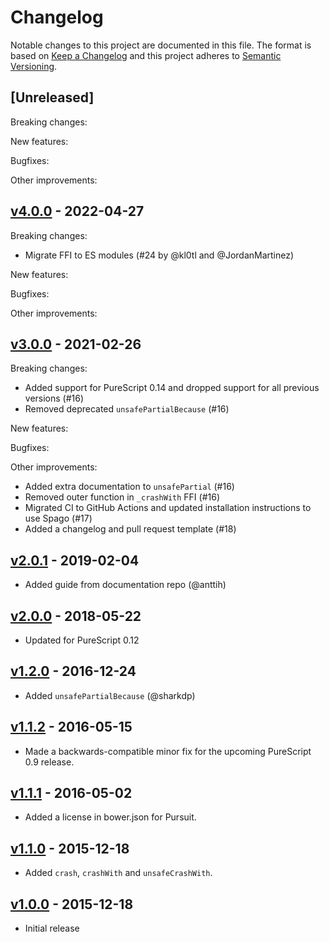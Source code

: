 # Changelog

Notable changes to this project are documented in this file. The format is based on [Keep a Changelog](https://keepachangelog.com/en/1.0.0/) and this project adheres to [Semantic Versioning](https://semver.org/spec/v2.0.0.html).

## [Unreleased]

Breaking changes:

New features:

Bugfixes:

Other improvements:

## [v4.0.0](https://github.com/purescript/purescript-partial/releases/tag/v4.0.0) - 2022-04-27

Breaking changes:
- Migrate FFI to ES modules (#24 by @kl0tl and @JordanMartinez)

New features:

Bugfixes:

Other improvements:

## [v3.0.0](https://github.com/purescript/purescript-partial/releases/tag/v3.0.0) - 2021-02-26

Breaking changes:
- Added support for PureScript 0.14 and dropped support for all previous versions (#16)
- Removed deprecated `unsafePartialBecause` (#16)

New features:

Bugfixes:

Other improvements:
- Added extra documentation to `unsafePartial` (#16)
- Removed outer function in `_crashWith` FFI (#16)
- Migrated CI to GitHub Actions and updated installation instructions to use Spago (#17)
- Added a changelog and pull request template (#18)

## [v2.0.1](https://github.com/purescript/purescript-partial/releases/tag/v2.0.1) - 2019-02-04

- Added guide from documentation repo (@anttih)

## [v2.0.0](https://github.com/purescript/purescript-partial/releases/tag/v2.0.0) - 2018-05-22

- Updated for PureScript 0.12

## [v1.2.0](https://github.com/purescript/purescript-partial/releases/tag/v1.2.0) - 2016-12-24

- Added `unsafePartialBecause` (@sharkdp)

## [v1.1.2](https://github.com/purescript/purescript-partial/releases/tag/v1.1.2) - 2016-05-15

- Made a backwards-compatible minor fix for the upcoming PureScript 0.9 release.

## [v1.1.1](https://github.com/purescript/purescript-partial/releases/tag/v1.1.1) - 2016-05-02

- Added a license in bower.json for Pursuit.

## [v1.1.0](https://github.com/purescript/purescript-partial/releases/tag/v1.1.0) - 2015-12-18

- Added `crash`, `crashWith` and `unsafeCrashWith`.

## [v1.0.0](https://github.com/purescript/purescript-partial/releases/tag/v1.0.0) - 2015-12-18

- Initial release
